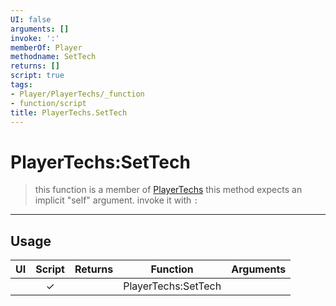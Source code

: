 ```yaml
---
UI: false
arguments: []
invoke: ':'
memberOf: Player
methodname: SetTech
returns: []
script: true
tags:
- Player/PlayerTechs/_function
- function/script
title: PlayerTechs.SetTech
---
```

# PlayerTechs:SetTech
> this function is a member of [PlayerTechs](civ-6/lua/PlayerTechs.md)
> this method expects an implicit "self" argument. invoke it with `:`
-----
## Usage
|  UI | Script | Returns | Function | Arguments |
|:---:|:------:|-------:|:--------:|:---------|
| |✓||PlayerTechs:SetTech||
